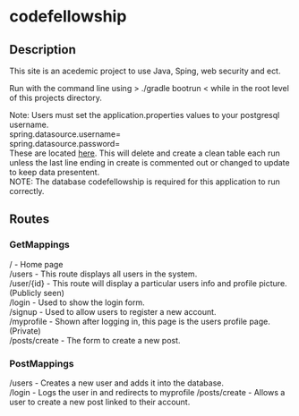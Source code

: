 # codefellowship
## Description
This site is an acedemic project to use Java, Sping, web security and ect.  
  
Run with the command line using > ./gradle bootrun < while in the root level of this projects directory.  
  
Note: Users must set the application.properties values to your postgresql username.  
spring.datasource.username=  
spring.datasource.password=  
These are located [here](https://github.com/kdcouture/codefellowship/blob/master/src/main/resources/application.properties).
This will delete and create a clean table each run unless the last line ending in create is commented out or changed to update to keep data presentent.  
NOTE: The database codefellowship is required for this application to run correctly.
## Routes
### GetMappings
/ - Home page  
/users - This route displays all users in the system.  
/user/{id} - This route will display a particular users info and profile picture. (Publicly seen)  
/login - Used to show the login form.  
/signup - Used to allow users to register a new account.  
/myprofile - Shown after logging in, this page is the users profile page. (Private)  
/posts/create - The form to create a new post.
### PostMappings
/users - Creates a new user and adds it into the database.  
/login - Logs the user in and redirects to myprofile
/posts/create - Allows a user to create a new post linked to their account.
